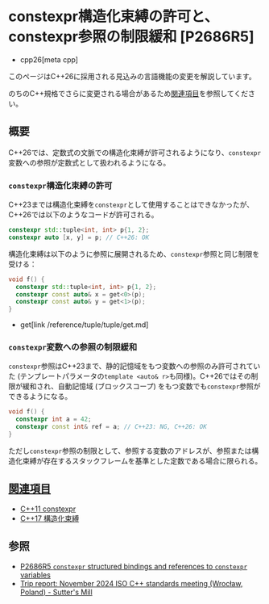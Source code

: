 # constexpr構造化束縛の許可と、constexpr参照の制限緩和 [P2686R5]
* cpp26[meta cpp]

<!-- start lang caution -->

このページはC++26に採用される見込みの言語機能の変更を解説しています。

のちのC++規格でさらに変更される場合があるため[関連項目](#relative-page)を参照してください。

<!-- last lang caution -->

## 概要
C++26では、定数式の文脈での構造化束縛が許可されるようになり、`constexpr`変数への参照が定数式として扱われるようになる。

### `constexpr`構造化束縛の許可

C++23までは構造化束縛を`constexpr`として使用することはできなかったが、C++26では以下のようなコードが許可される。

```cpp
constexpr std::tuple<int, int> p{1, 2};
constexpr auto [x, y] = p; // C++26: OK
```

構造化束縛は以下のように参照に展開されるため、`constexpr`参照と同じ制限を受ける：

```cpp
void f() {
  constexpr std::tuple<int, int> p{1, 2};
  constexpr const auto& x = get<0>(p);
  constexpr const auto& y = get<1>(p);
}
```
* get[link /reference/tuple/tuple/get.md]


### `constexpr`変数への参照の制限緩和
`constexpr`参照はC++23まで、静的記憶域をもつ変数への参照のみ許可されていた (テンプレートパラメータの`template <auto& r>`も同様)。C++26ではその制限が緩和され、自動記憶域 (ブロックスコープ) をもつ変数でも`constexpr`参照ができるようになる。

```cpp
void f() {
  constexpr int a = 42;
  constexpr const int& ref = a; // C++23: NG, C++26: OK
}
```

ただし`constexpr`参照の制限として、参照する変数のアドレスが、参照または構造化束縛が存在するスタックフレームを基準とした定数である場合に限られる。


## <a id="relative-page" href="#relative-page">関連項目</a>
- [C++11 constexpr](/lang/cpp11/constexpr.md)
- [C++17 構造化束縛](/lang/cpp17/structured_bindings.md)


## 参照
- [P2686R5 `constexpr` structured bindings and references to `constexpr` variables](https://open-std.org/jtc1/sc22/wg21/docs/papers/2024/p2686r5.pdf)
- [Trip report: November 2024 ISO C++ standards meeting (Wrocław, Poland) - Sutter's Mill](https://herbsutter.com/2024/11/24/wg21-2024-11/)
